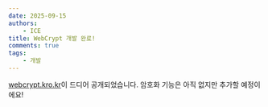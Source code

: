 ```yaml
---
date: 2025-09-15
authors:
    - ICE
title: WebCrypt 개발 완료!
comments: true
tags:
    - 개발
---
```

[webcrypt.kro.kr](https://webcrypt.kro.kr)이 드디어 공개되었습니다. 암호화 기능은 아직 없지만 추가할 예정이에요!